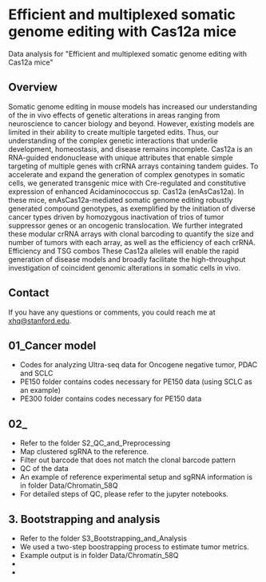# Efficient and multiplexed somatic genome editing with Cas12a mice
Data analysis for "Efficient and multiplexed somatic genome editing with Cas12a mice"

## Overview
Somatic genome editing in mouse models has increased our understanding of the in vivo effects of genetic alterations in areas ranging from neuroscience to cancer biology and beyond. However, existing models are limited in their ability to create multiple targeted edits. Thus, our understanding of the complex genetic interactions that underlie development, homeostasis, and disease remains incomplete. Cas12a is an RNA-guided endonuclease with unique attributes that enable simple targeting of multiple genes with crRNA arrays containing tandem guides. To accelerate and expand the generation of complex genotypes in somatic cells, we generated transgenic mice with Cre-regulated and constitutive expression of enhanced Acidaminococcus sp. Cas12a (enAsCas12a). In these mice, enAsCas12a-mediated somatic genome editing robustly generated compound genotypes, as exemplified by the initiation of diverse cancer types driven by homozygous inactivation of trios of tumor suppressor genes or an oncogenic translocation. We further integrated these modular crRNA arrays with clonal barcoding to quantify the size and number of tumors with each array, as well as the efficiency of each crRNA. Efficiency and TSG combos These Cas12a alleles will enable the rapid generation of disease models and broadly facilitate the high-throughput investigation of coincident genomic alterations in somatic cells in vivo.

## Contact
If you have any questions or comments, you could reach me at xhq@stanford.edu.

## 01_Cancer model
* Codes for analyzing Ultra-seq data for Oncogene negative tumor, PDAC and SCLC
* PE150 folder contains codes necessary for PE150 data (using SCLC as an example)
* PE300 folder contains codes necessary for PE150 data

## 02_
* Refer to the folder S2_QC_and_Preprocessing
* Map clustered sgRNA to the reference.
* Filter out barcode that does not match the clonal barcode pattern
* QC of the data
* An example of reference experimental setup and sgRNA information is in folder Data/Chromatin_58Q
* For detailed steps of QC, please refer to the jupyter notebooks.

## 3. Bootstrapping and analysis
* Refer to the folder S3_Bootstrapping_and_Analysis
* We used a two-step boostrapping process to estimate tumor metrics.
* Example output is in folder Data/Chromatin_58Q
* 
* 

